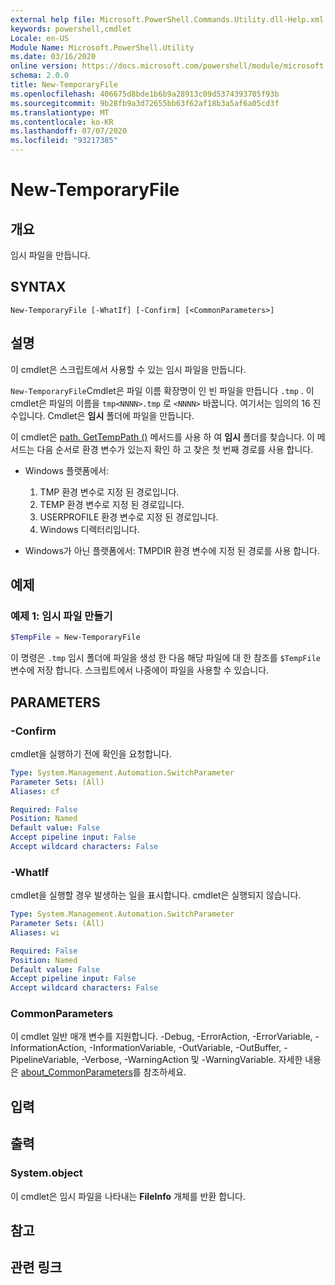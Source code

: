 ```yaml
---
external help file: Microsoft.PowerShell.Commands.Utility.dll-Help.xml
keywords: powershell,cmdlet
Locale: en-US
Module Name: Microsoft.PowerShell.Utility
ms.date: 03/16/2020
online version: https://docs.microsoft.com/powershell/module/microsoft.powershell.utility/new-temporaryfile?view=powershell-7.1&WT.mc_id=ps-gethelp
schema: 2.0.0
title: New-TemporaryFile
ms.openlocfilehash: 406675d8bde1b6b9a28913c09d5374393705f93b
ms.sourcegitcommit: 9b28fb9a3d72655bb63f62af18b3a5af6a05cd3f
ms.translationtype: MT
ms.contentlocale: ko-KR
ms.lasthandoff: 07/07/2020
ms.locfileid: "93217385"
---
```

# New-TemporaryFile

## 개요
임시 파일을 만듭니다.

## SYNTAX

```
New-TemporaryFile [-WhatIf] [-Confirm] [<CommonParameters>]
```

## 설명

이 cmdlet은 스크립트에서 사용할 수 있는 임시 파일을 만듭니다.

`New-TemporaryFile`Cmdlet은 파일 이름 확장명이 인 빈 파일을 만듭니다 `.tmp` .
이 cmdlet은 파일의 이름을 `tmp<NNNN>.tmp` 로 `<NNNN>` 바꿉니다. 여기서는 임의의 16 진수입니다.
Cmdlet은 **임시** 폴더에 파일을 만듭니다.

이 cmdlet은 [path. GetTempPath ()](/dotnet/api/system.io.path.gettemppath) 메서드를 사용 하 여 **임시** 폴더를 찾습니다. 이 메서드는 다음 순서로 환경 변수가 있는지 확인 하 고 찾은 첫 번째 경로를 사용 합니다.

- Windows 플랫폼에서:

  1. TMP 환경 변수로 지정 된 경로입니다.
  1. TEMP 환경 변수로 지정 된 경로입니다.
  1. USERPROFILE 환경 변수로 지정 된 경로입니다.
  1. Windows 디렉터리입니다.

- Windows가 아닌 플랫폼에서: TMPDIR 환경 변수에 지정 된 경로를 사용 합니다.

## 예제

### 예제 1: 임시 파일 만들기

```powershell
$TempFile = New-TemporaryFile
```

이 명령은 `.tmp` 임시 폴더에 파일을 생성 한 다음 해당 파일에 대 한 참조를 `$TempFile` 변수에 저장 합니다. 스크립트에서 나중에이 파일을 사용할 수 있습니다.

## PARAMETERS

### -Confirm

cmdlet을 실행하기 전에 확인을 요청합니다.

```yaml
Type: System.Management.Automation.SwitchParameter
Parameter Sets: (All)
Aliases: cf

Required: False
Position: Named
Default value: False
Accept pipeline input: False
Accept wildcard characters: False
```

### -WhatIf

cmdlet을 실행할 경우 발생하는 일을 표시합니다.
cmdlet은 실행되지 않습니다.

```yaml
Type: System.Management.Automation.SwitchParameter
Parameter Sets: (All)
Aliases: wi

Required: False
Position: Named
Default value: False
Accept pipeline input: False
Accept wildcard characters: False
```

### CommonParameters

이 cmdlet 일반 매개 변수를 지원합니다. -Debug, -ErrorAction, -ErrorVariable, -InformationAction, -InformationVariable, -OutVariable, -OutBuffer, -PipelineVariable, -Verbose, -WarningAction 및 -WarningVariable. 자세한 내용은 [about_CommonParameters](../Microsoft.PowerShell.Core/About/about_CommonParameters.md)를 참조하세요.

## 입력

## 출력

### System.object

이 cmdlet은 임시 파일을 나타내는 **FileInfo** 개체를 반환 합니다.

## 참고

## 관련 링크

